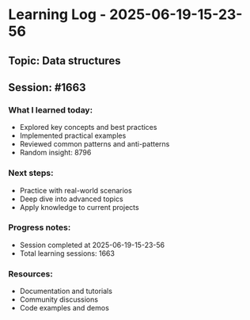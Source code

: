 # Learning Log - 2025-06-19-15-23-56

## Topic: Data structures
## Session: #1663

### What I learned today:
- Explored key concepts and best practices
- Implemented practical examples  
- Reviewed common patterns and anti-patterns
- Random insight: 8796

### Next steps:
- Practice with real-world scenarios
- Deep dive into advanced topics
- Apply knowledge to current projects

### Progress notes:
- Session completed at 2025-06-19-15-23-56
- Total learning sessions: 1663

### Resources:
- Documentation and tutorials
- Community discussions
- Code examples and demos
